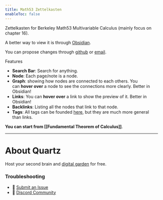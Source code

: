 ```yaml
---
title: Math53 Zettelkasten
enableToc: false
---
```

Zettelkasten for Berkeley Math53 Multivariable Calculus (mainly focus on chapter 16).

A better way to view it is through [Obsidian](https://obsidian.md/).

You can propose changes through [github](https://github.com/Qinggao1729/quartz) or [email](mailto:qinggao.hong@berkeley.edu).

Features
- **Search Bar**: Search for anything.
- **Node**: Each page/note is a node.
- **Graph**: showing how nodes are connected to each others. You can **hover over** a node to see the connections more clearly. Better in Obsidian!
- **Links**: You can **hover over** a link to show the preview of it. Better in Obsidian!
- **Backlinks**: Listing all the nodes that link to that node.
- **Tags**: All tags can be founded [here](https://qinggao1729.github.io/quartz/tags/), but they are much more general than links.

**You can start from [[Fundamental Theorem of Calculus]]**.


___
# About Quartz
Host your second brain and [digital garden](https://jzhao.xyz/posts/networked-thought) for free. 

### Troubleshooting
- 🐛 [Submit an Issue](https://github.com/jackyzha0/quartz/issues)
- 👀 [Discord Community](https://discord.gg/cRFFHYye7t)
